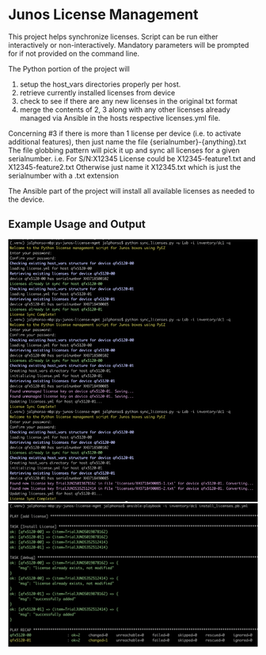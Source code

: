 # Junos License Management
This project helps synchronize licenses. Script can be run either interactively or non-interactively. Mandatory parameters will be prompted for if not provided on the command line.

The Python portion of the project will
  1. setup the host_vars directories properly per host.
  2. retrieve currently installed licenses from device
  3. check to see if there are any new licenses in the original txt format
  4. merge the contents of 2, 3 along with any other licenses already managed via Ansible
     in the hosts respective licenses.yml file.

Concerning #3 if there is more than 1 license per device (i.e. to activate additional features),
then just name the file {serialnumber}-{anything}.txt The file globbing pattern will pick
it up and sync all licenses for a given serialnumber. i.e. For S/N:X12345 License
could be X12345-feature1.txt and X12345-feature2.txt
Otherwise just name it X12345.txt which is just the serialnumber with a .txt extension

The Ansible part of the project will install all available licenses as needed to the device.

## Example Usage and Output
![license python usage and output](license_script_screenshot.png)
![license ansible usage and output](license_ansible_screenshot.png)
